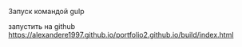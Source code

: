Запуск командой gulp

запустить на github https://alexandere1997.github.io/portfolio2.github.io/build/index.html

